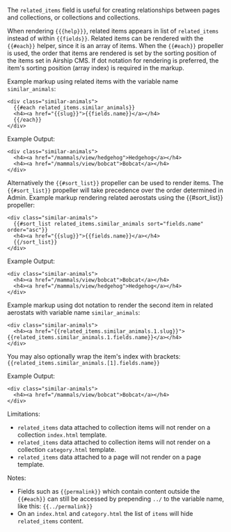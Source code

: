 The `related_items` field is useful for creating relationships between pages and collections, or collections and collections.

When rendering `{{{help}}}`, related items appears in list of `related_items` instead of within `{{fields}}`. Related items can be rendered with the `{{#each}}` helper, since it is an array of items. When the `{{#each}}` propeller is used, the order that items are rendered is set by the sorting position of the items set in Airship CMS. If dot notation for rendering is preferred, the item's sorting position (array index) is required in the markup.

Example markup using related items with the variable name `similar_animals`:
```
<div class="similar-animals">
  {{#each related_items.similar_animals}}
  <h4><a href="{{slug}}">{{fields.name}}</a></h4>
  {{/each}}
</div>
```

Example Output:
```
<div class="similar-animals">
  <h4><a href="/mammals/view/hedgehog">Hedgehog</a></h4>
  <h4><a href="/mammals/view/bobcat">Bobcat</a></h4>
</div>
```

Alternatively the `{{#sort_list}}` propeller can be used to render items. The `{{#sort_list}}` propeller will take precedence over the order determined in Admin. Example markup rendering related aerostats using the {{#sort_list}} propeller:
```
<div class="similar-animals">
  {{#sort_list related_items.similar_animals sort="fields.name" order="asc"}}
  <h4><a href="{{slug}}">{{fields.name}}</a></h4>
  {{/sort_list}}
</div>
```

Example Output:
```
<div class="similar-animals">
  <h4><a href="/mammals/view/bobcat">Bobcat</a></h4>
  <h4><a href="/mammals/view/hedgehog">Hedgehog</a></h4>
</div>
```

Example markup using dot notation to render the second item in related aerostats with variable name `similar_animals`:
```
<div class="similar-animals">
  <h4><a href="{{related_items.similar_animals.1.slug}}">{{related_items.similar_animals.1.fields.name}}</a></h4>
</div>
```

You may also optionally wrap the item's index with brackets: `{{related_items.similar_animals.[1].fields.name}}`

Example Output:
```
<div class="similar-animals">
  <h4><a href="/mammals/view/bobcat">Bobcat</a></h4>
</div>
```

Limitations:
- `related_items` data attached to collection items will not render on a collection `index.html` template.
- `related_items` data attached to collection items will not render on a collection `category.html` template.
- `related_items` data attached to a page will not render on a page template.

Notes: 
- Fields such as `{{permalink}}` which contain content outside the `{{#each}}` can still be accessed by prepending `../` to the variable name, like this: `{{../permalink}}`
- On an `index.html` and `category.html` the list of `items` will hide `related_items` content.
